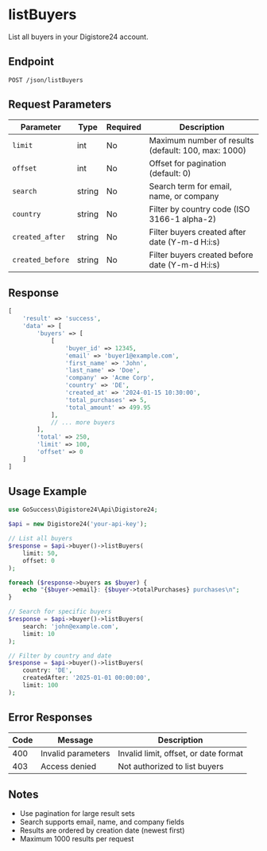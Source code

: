 # listBuyers

List all buyers in your Digistore24 account.

## Endpoint

```
POST /json/listBuyers
```

## Request Parameters

| Parameter | Type | Required | Description |
|-----------|------|----------|-------------|
| `limit` | int | No | Maximum number of results (default: 100, max: 1000) |
| `offset` | int | No | Offset for pagination (default: 0) |
| `search` | string | No | Search term for email, name, or company |
| `country` | string | No | Filter by country code (ISO 3166-1 alpha-2) |
| `created_after` | string | No | Filter buyers created after date (Y-m-d H:i:s) |
| `created_before` | string | No | Filter buyers created before date (Y-m-d H:i:s) |

## Response

```php
[
    'result' => 'success',
    'data' => [
        'buyers' => [
            [
                'buyer_id' => 12345,
                'email' => 'buyer1@example.com',
                'first_name' => 'John',
                'last_name' => 'Doe',
                'company' => 'Acme Corp',
                'country' => 'DE',
                'created_at' => '2024-01-15 10:30:00',
                'total_purchases' => 5,
                'total_amount' => 499.95
            ],
            // ... more buyers
        ],
        'total' => 250,
        'limit' => 100,
        'offset' => 0
    ]
]
```

## Usage Example

```php
use GoSuccess\Digistore24\Api\Digistore24;

$api = new Digistore24('your-api-key');

// List all buyers
$response = $api->buyer()->listBuyers(
    limit: 50,
    offset: 0
);

foreach ($response->buyers as $buyer) {
    echo "{$buyer->email}: {$buyer->totalPurchases} purchases\n";
}

// Search for specific buyers
$response = $api->buyer()->listBuyers(
    search: 'john@example.com',
    limit: 10
);

// Filter by country and date
$response = $api->buyer()->listBuyers(
    country: 'DE',
    createdAfter: '2025-01-01 00:00:00',
    limit: 100
);
```

## Error Responses

| Code | Message | Description |
|------|---------|-------------|
| 400 | Invalid parameters | Invalid limit, offset, or date format |
| 403 | Access denied | Not authorized to list buyers |

## Notes

- Use pagination for large result sets
- Search supports email, name, and company fields
- Results are ordered by creation date (newest first)
- Maximum 1000 results per request
